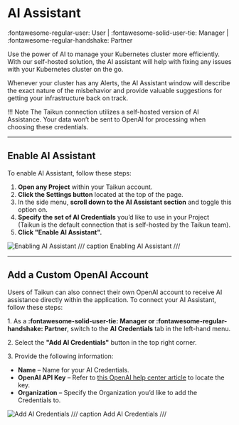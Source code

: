 # **AI Assistant**
:fontawesome-regular-user: User | :fontawesome-solid-user-tie: Manager | :fontawesome-regular-handshake: Partner

Use the power of AI to manage your Kubernetes cluster more efficiently. With our self-hosted solution, the AI assistant will help with fixing any issues with your Kubernetes cluster on the go.

Whenever your cluster has any Alerts, the AI Assistant window will describe the exact nature of the misbehavior and provide valuable suggestions for getting your infrastructure back on track.

!!! Note
	The Taikun connection utilizes a self-hosted version of AI Assistance. Your data won’t be sent to OpenAI for processing when choosing these credentials.

---

## **Enable AI Assistant**

To enable AI Assistant, follow these steps:

1. **Open any Project** within your Taikun account.
2. **Click the Settings button** located at the top of the page.
3. In the side menu, **scroll down to the AI Assistant section** and toggle this option on.
4. **Specify the set of AI Credentials** you’d like to use in your Project (Taikun is the default connection that is self-hosted by the Taikun team).
5. **Click "Enable AI Assistant".**

![Enabling AI Assistant](https://rgw.cloudpoint.tcpro.cz/swift/v1/KEY_0efe203c42c0402f9402a570302dc066/new-docs/managing-your-projects/ai%20assistant/AI_assis.webp)
/// caption 
Enabling AI Assistant
///

---

## **Add a Custom OpenAI Account**

Users of Taikun can also connect their own OpenAI account to receive AI assistance directly within the application. To connect your AI Assistant, follow these steps:

1\. As a **:fontawesome-solid-user-tie: Manager or :fontawesome-regular-handshake: Partner**, switch to the **AI Credentials** tab in the left-hand menu.

2\. Select the **"Add AI Credentials"** button in the top right corner.

3\. Provide the following information:

   - **Name** – Name for your AI Credentials.
   - **OpenAI API Key** – Refer to [this OpenAI help center article](https://help.openai.com/) to locate the key.
   - **Organization** – Specify the Organization you’d like to add the Credentials to.

![Add AI Credentials](https://rgw.cloudpoint.tcpro.cz/swift/v1/KEY_0efe203c42c0402f9402a570302dc066/new-docs/managing-your-projects/ai%20assistant/AI_cred.webp)
/// caption 
Add AI Credentials
///
